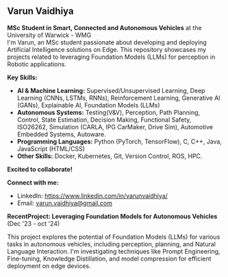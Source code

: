 ## Varun Vaidhiya

**MSc Student in Smart, Connected and Autonomous Vehicles** at the University of Warwick - WMG  
I'm Varun, an MSc student passionate about developing and deploying Artificial Intelligence solutions on Edge.  This repository showcases my projects related to leveraging Foundation Models (LLMs) for perception in Robotic applications.

**Key Skills:**

* **AI & Machine Learning:** Supervised/Unsupervised Learning, Deep Learning (CNNs, LSTMs, RNNs), Reinforcement Learning, Generative AI (GANs), Explainable AI, Foundation Models (LLMs)
* **Autonomous Systems:**  Testing(V&V), Perception, Path Planning, Control, State Estimation, Decision Making, Functional Safety, ISO26262, Simulation (CARLA, IPG CarMaker, Drive Sim), Automotive Embedded Systems, Autoware.
* **Programming Languages:** Python (PyTorch, TensorFlow), C, C++, Java, JavaScript (HTML/CSS)
* **Other Skills:** Docker, Kubernetes, Git, Version Control, ROS, HPC.

**Excited to collaborate!**

**Connect with me:**

* LinkedIn: https://www.linkedin.com/in/varunvaidhiya/
* Email: varun.vaidhiya@gmail.com

**RecentProject: Leveraging Foundation Models for Autonomous Vehicles** (Dec '23 - oct '24)

This project explores the potential of Foundation Models (LLMs) for various tasks in autonomous vehicles, including perception, planning, and Natural Language Interaction. I'm investigating techniques like Prompt Engineering, Fine-tuning, Knowledge Distillation, and model compression for efficient deployment on edge devices.

